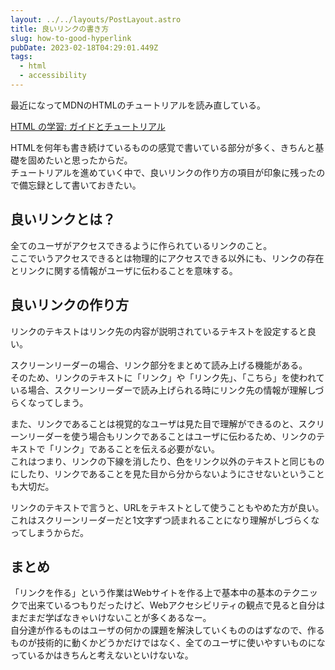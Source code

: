 ```yaml
---
layout: ../../layouts/PostLayout.astro
title: 良いリンクの書き方
slug: how-to-good-hyperlink
pubDate: 2023-02-18T04:29:01.449Z
tags:
  - html
  - accessibility
---
```

最近になってMDNのHTMLのチュートリアルを読み直している。

[HTML の学習: ガイドとチュートリアル](https://developer.mozilla.org/ja/docs/Learn/HTML)

HTMLを何年も書き続けているものの感覚で書いている部分が多く、きちんと基礎を固めたいと思ったからだ。  
チュートリアルを進めていく中で、良いリンクの作り方の項目が印象に残ったので備忘録として書いておきたい。

## 良いリンクとは？
全てのユーザがアクセスできるように作られているリンクのこと。  
ここでいうアクセスできるとは物理的にアクセスできる以外にも、リンクの存在とリンクに関する情報がユーザに伝わることを意味する。

## 良いリンクの作り方
リンクのテキストはリンク先の内容が説明されているテキストを設定すると良い。

スクリーンリーダーの場合、リンク部分をまとめて読み上げる機能がある。  
そのため、リンクのテキストに「リンク」や「リンク先」、「こちら」を使われている場合、スクリーンリーダーで読み上げられる時にリンク先の情報が理解しづらくなってしまう。

また、リンクであることは視覚的なユーザは見た目で理解ができるのと、スクリーンリーダーを使う場合もリンクであることはユーザに伝わるため、リンクのテキストで「リンク」であることを伝える必要がない。  
これはつまり、リンクの下線を消したり、色をリンク以外のテキストと同じものにしたり、リンクであることを見た目から分からないようにさせないということも大切だ。

リンクのテキストで言うと、URLをテキストとして使うこともやめた方が良い。  
これはスクリーンリーダーだと1文字ずつ読まれることになり理解がしづらくなってしまうからだ。

## まとめ
「リンクを作る」という作業はWebサイトを作る上で基本中の基本のテクニックで出来ているつもりだったけど、Webアクセシビリティの観点で見ると自分はまだまだ学ばなきゃいけないことが多くあるなー。  
自分達が作るものはユーザの何かの課題を解決していくもののはずなので、作るものが技術的に動くかどうかだけではなく、全てのユーザに使いやすいものになっているかはきちんと考えないといけないな。